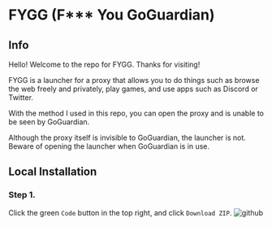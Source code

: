 # FYGG (F*** You GoGuardian)

## Info
Hello! Welcome to the repo for FYGG. Thanks for visiting!

FYGG is a launcher for a proxy that allows you to do things such as browse the web freely and privately, play games, and use apps such as Discord or Twitter.

With the method I used in this repo, you can open the proxy and is unable to be seen by GoGuardian.

Although the proxy itself is invisible to GoGuardian, the launcher is not. Beware of opening the launcher when GoGuardian is in use.

## Local Installation
### Step 1.

Click the green ``Code`` button in the top right, and click ``Download ZIP``.
![github](https://user-images.githubusercontent.com/117882173/205354188-0996bc4f-3cb9-4895-ab01-d05227ca6791.jpg)

